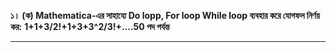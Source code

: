 __১। (ক) Mathematica-এর সাহায্যে Do lopp, For loop While loop ব্যবহার করে যোগফল নির্ণয় কর:__
__1+1+3/2!+1+3+3^2/3!+....50 পদ পর্যন্ত__
___

